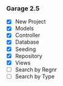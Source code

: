 ﻿### Garage 2.5
- [X] New Project
- [X] Models
- [X] Controller
- [X] Database
- [X] Seeding
- [X] Repository
- [X] Views
- [ ] Search by Regnr
- [ ] Search by Type